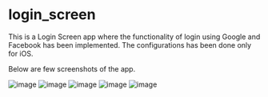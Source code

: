 # login_screen

This is a Login Screen app where the functionality of login using Google and Facebook has been implemented.
The configurations has been done only for iOS.

Below are few screenshots of the app.

![image](https://user-images.githubusercontent.com/53946243/111072329-2a3bfa00-8500-11eb-9914-bf0029125f41.png)
![image](https://user-images.githubusercontent.com/53946243/111072346-3a53d980-8500-11eb-90e6-4744f75a496e.png)
![image](https://user-images.githubusercontent.com/53946243/111072352-42ac1480-8500-11eb-8477-410943f7e111.png)
![image](https://user-images.githubusercontent.com/53946243/111072359-46d83200-8500-11eb-8b45-a56a58ce7e9a.png)
![image](https://user-images.githubusercontent.com/53946243/111072361-4a6bb900-8500-11eb-8665-013b39f1d893.png)

